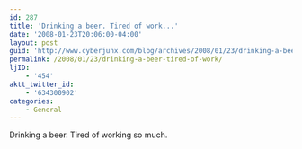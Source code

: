 ```yaml
---
id: 287
title: 'Drinking a beer. Tired of work...'
date: '2008-01-23T20:06:00-04:00'
layout: post
guid: 'http://www.cyberjunx.com/blog/archives/2008/01/23/drinking-a-beer-tired-of-work/'
permalink: /2008/01/23/drinking-a-beer-tired-of-work/
ljID:
    - '454'
aktt_twitter_id:
    - '634300902'
categories:
    - General
---
```


Drinking a beer. Tired of working so much.